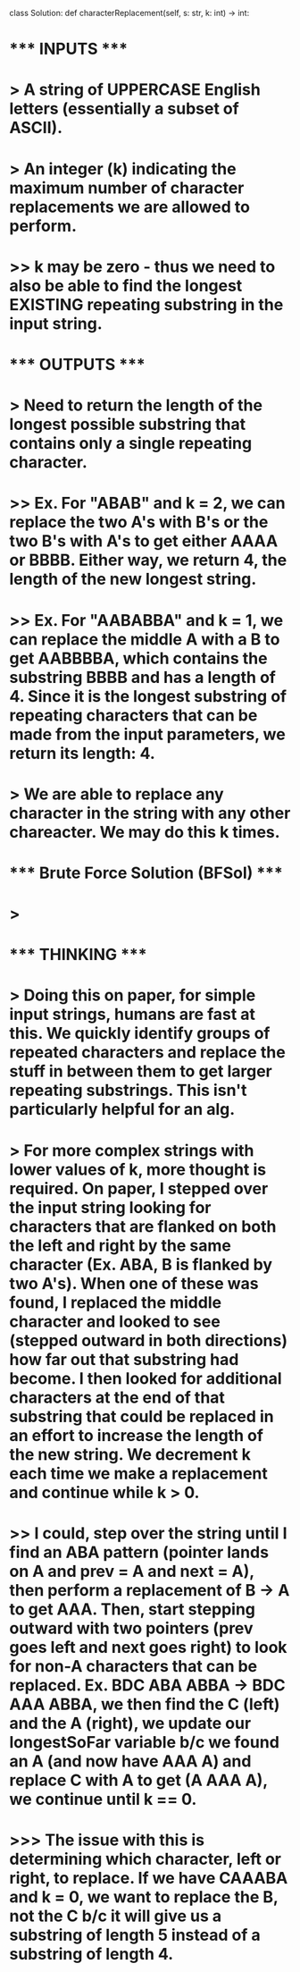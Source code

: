 class Solution:
    def characterReplacement(self, s: str, k: int) -> int:


# *** INPUTS ***
# > A string of UPPERCASE English letters (essentially a subset of ASCII).
# > An integer (k) indicating the maximum number of character replacements we are allowed to perform.
# >> k may be zero - thus we need to also be able to find the longest EXISTING repeating substring in the input string.
# *** OUTPUTS ***
# > Need to return the length of the longest possible substring that contains only a single repeating character.
# >> Ex. For "ABAB" and k = 2, we can replace the two A's with B's or the two B's with A's to get either AAAA or BBBB. Either way, we return 4, the length of the new longest string.
# >> Ex. For "AABABBA" and k = 1, we can replace the middle A with a B to get AABBBBA, which contains the substring BBBB and has a length of 4. Since it is the longest substring of repeating characters that can be made from the input parameters, we return its length: 4.
# > We are able to replace any character in the string with any other chareacter. We may do this k times.
# *** Brute Force Solution (BFSol) ***
# > 
# *** THINKING ***
# > Doing this on paper, for simple input strings, humans are fast at this. We quickly identify groups of repeated characters and replace the stuff in between them to get larger repeating substrings. This isn't particularly helpful for an alg.
# > For more complex strings with lower values of k, more thought is required. On paper, I stepped over the input string looking for characters that are flanked on both the left and right by the same character (Ex. ABA, B is flanked by two A's). When one of these was found, I replaced the middle character and looked to see (stepped outward in both directions) how far out that substring had become. I then looked for additional characters at the end of that substring that could be replaced in an effort to increase the length of the new string. We decrement k each time we make a replacement and continue while k > 0.
# >> I could, step over the string until I find an ABA pattern (pointer lands on A and prev = A and next = A), then perform a replacement of B -> A to get AAA. Then, start stepping outward with two pointers (prev goes left and next goes right) to look for non-A characters that can be replaced. Ex. BDC ABA ABBA -> BDC AAA ABBA, we then find the C (left) and the A (right), we update our longestSoFar variable b/c we found an A (and now have AAA A) and replace C with A to get (A AAA A), we continue until k == 0.
# >>> The issue with this is determining which character, left or right, to replace. If we have CAAABA and k = 0, we want to replace the B, not the C b/c it will give us a substring of length 5 instead of a substring of length 4.